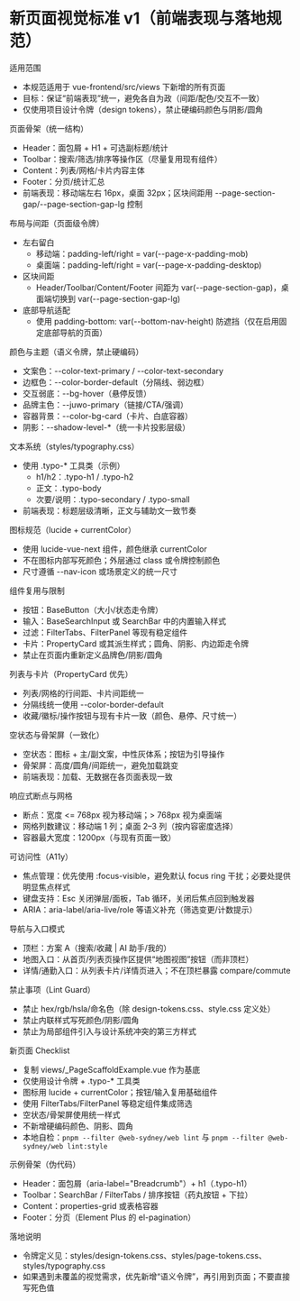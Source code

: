 # 新页面视觉标准 v1（前端表现与落地规范）

适用范围
- 本规范适用于 vue-frontend/src/views 下新增的所有页面
- 目标：保证“前端表现”统一，避免各自为政（间距/配色/交互不一致）
- 仅使用项目设计令牌（design tokens），禁止硬编码颜色与阴影/圆角

页面骨架（统一结构）
- Header：面包屑 + H1 + 可选副标题/统计
- Toolbar：搜索/筛选/排序等操作区（尽量复用现有组件）
- Content：列表/网格/卡片内容主体
- Footer：分页/统计汇总
- 前端表现：移动端左右 16px，桌面 32px；区块间距用 --page-section-gap/--page-section-gap-lg 控制

布局与间距（页面级令牌）
- 左右留白
  - 移动端：padding-left/right = var(--page-x-padding-mob)
  - 桌面端：padding-left/right = var(--page-x-padding-desktop)
- 区块间距
  - Header/Toolbar/Content/Footer 间距为 var(--page-section-gap)，桌面端切换到 var(--page-section-gap-lg)
- 底部导航适配
  - 使用 padding-bottom: var(--bottom-nav-height) 防遮挡（仅在启用固定底部导航的页面）

颜色与主题（语义令牌，禁止硬编码）
- 文案色：--color-text-primary / --color-text-secondary
- 边框色：--color-border-default（分隔线、弱边框）
- 交互弱底：--bg-hover（悬停反馈）
- 品牌主色：--juwo-primary（链接/CTA/强调）
- 容器背景：--color-bg-card（卡片、白底容器）
- 阴影：--shadow-level-*（统一卡片投影层级）

文本系统（styles/typography.css）
- 使用 .typo-* 工具类（示例）
  - h1/h2：.typo-h1 / .typo-h2
  - 正文：.typo-body
  - 次要/说明：.typo-secondary / .typo-small
- 前端表现：标题层级清晰，正文与辅助文一致节奏

图标规范（lucide + currentColor）
- 使用 lucide-vue-next 组件，颜色继承 currentColor
- 不在图标内部写死颜色；外层通过 class 或令牌控制颜色
- 尺寸遵循 --nav-icon 或场景定义的统一尺寸

组件复用与限制
- 按钮：BaseButton（大小/状态走令牌）
- 输入：BaseSearchInput 或 SearchBar 中的内置输入样式
- 过滤：FilterTabs、FilterPanel 等现有稳定组件
- 卡片：PropertyCard 或其派生样式；圆角、阴影、内边距走令牌
- 禁止在页面内重新定义品牌色/阴影/圆角

列表与卡片（PropertyCard 优先）
- 列表/网格的行间距、卡片间距统一
- 分隔线统一使用 --color-border-default
- 收藏/徽标/操作按钮与现有卡片一致（颜色、悬停、尺寸统一）

空状态与骨架屏（一致化）
- 空状态：图标 + 主/副文案，中性灰体系；按钮为引导操作
- 骨架屏：高度/圆角/间距统一，避免加载跳变
- 前端表现：加载、无数据在各页面表现一致

响应式断点与网格
- 断点：宽度 <= 768px 视为移动端；> 768px 视为桌面端
- 网格列数建议：移动端 1 列；桌面 2–3 列（按内容密度选择）
- 容器最大宽度：1200px（与现有页面一致）

可访问性（A11y）
- 焦点管理：优先使用 :focus-visible，避免默认 focus ring 干扰；必要处提供明显焦点样式
- 键盘支持：Esc 关闭弹层/面板，Tab 循环，关闭后焦点回到触发器
- ARIA：aria-label/aria-live/role 等语义补充（筛选变更/计数提示）

导航与入口模式
- 顶栏：方案 A（搜索/收藏 | AI 助手/我的）
- 地图入口：从首页/列表页操作区提供“地图视图”按钮（而非顶栏）
- 详情/通勤入口：从列表卡片/详情页进入；不在顶栏暴露 compare/commute

禁止事项（Lint Guard）
- 禁止 hex/rgb/hsla/命名色（除 design-tokens.css、style.css 定义处）
- 禁止内联样式写死颜色/阴影/圆角
- 禁止为局部组件引入与设计系统冲突的第三方样式

新页面 Checklist
- 复制 views/_PageScaffoldExample.vue 作为基底
- 仅使用设计令牌 + .typo-* 工具类
- 图标用 lucide + currentColor；按钮/输入复用基础组件
- 使用 FilterTabs/FilterPanel 等稳定组件集成筛选
- 空状态/骨架屏使用统一样式
- 不新增硬编码颜色、阴影、圆角
- 本地自检：`pnpm --filter @web-sydney/web lint` 与 `pnpm --filter @web-sydney/web lint:style`

示例骨架（伪代码）
- Header：面包屑（aria-label="Breadcrumb"）+ h1（.typo-h1）
- Toolbar：SearchBar / FilterTabs / 排序按钮（药丸按钮 + 下拉）
- Content：properties-grid 或表格容器
- Footer：分页（Element Plus 的 el-pagination）

落地说明
- 令牌定义见：styles/design-tokens.css、styles/page-tokens.css、styles/typography.css
- 如果遇到未覆盖的视觉需求，优先新增“语义令牌”，再引用到页面；不要直接写死色值
